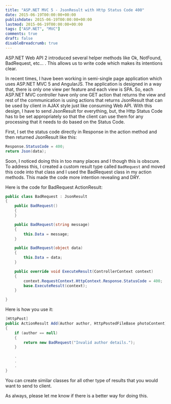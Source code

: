 ```yaml
---
title: "ASP.NET MVC 5 - JsonResult with Http Status Code 400"
date: 2015-06-19T00:00:00+00:00
publishdate: 2015-06-19T00:00:00+00:00
lastmod: 2015-06-19T00:00:00+00:00
tags: ["ASP.NET", "MVC"]
comments: true
draft: false
disableBreadcrumb: true
---
```


ASP.NET Web API 2 introduced several helper methods like Ok, NotFound, BadRequest, etc… . This allows us to write code which makes its intentions clear.

In recent times, I have been working in semi-single page application which uses ASP.NET MVC 5 and AngularJS. The application is designed in a way that, there is only one view per feature and each view is SPA. So, each ASP.NET MVC controller have only one GET action that returns the view and rest of the communication is using actions that returns JsonResult that can be used by client in AJAX style just like consuming Web API.
With this design, I have to send JsonResult for everything, but, the Http Status Code has to be set appropriately so that the client can use them for any processing that it needs to do based on the Status Code.

First, I set the status code directly in Response in the action method and then returned JsonResult like this:

```cs
Response.StatusCode = 400;
return Json(data);
```

<p>Soon, I noticed doing this in too many places and I though this is obscure. To address this, I created a custom result type called <code>BadRequest</code> and moved this code into that class and I used the BadRequest class in my action methods. This made the code more intention revealing and DRY.</p>
<p>Here is the code for BadRequest ActionResult:</p>

```cs
public class BadRequest : JsonResult
{
    public BadRequest()
    {
    }

    public BadRequest(string message)
    {
        this.Data = message;
    }

    public BadRequest(object data)
    {
        this.Data = data;
    }

    public override void ExecuteResult(ControllerContext context)
    {
        context.RequestContext.HttpContext.Response.StatusCode = 400;
        base.ExecuteResult(context);
    }

}
```

<p>Here is how you use it:</p>

```cs
[HttpPost]
public ActionResult Add(Author author, HttpPostedFileBase photoContent)
{
    if (author == null)
    {
        return new BadRequest("Invalid author details.");
    }

    .
    .
    .
}
```

<p>You can create similar classes for all other type of results that you would want to send to client. </p>
<p>As always, please let me know if there is a better way for doing this.</p>